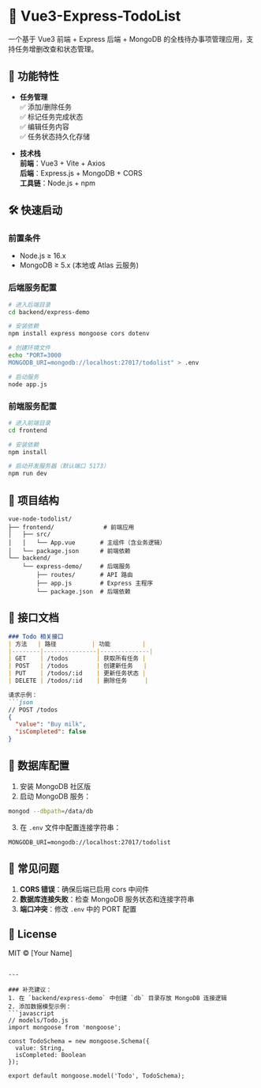 # 🚀 Vue3-Express-TodoList

一个基于 Vue3 前端 + Express 后端 + MongoDB 的全栈待办事项管理应用，支持任务增删改查和状态管理。



## 🌟 功能特性
- **任务管理**  
  ✅ 添加/删除任务  
  ✅ 标记任务完成状态  
  ✅ 编辑任务内容  
  ✅ 任务状态持久化存储

- **技术栈**  
  **前端**：Vue3 + Vite + Axios  
  **后端**：Express.js + MongoDB + CORS  
  **工具链**：Node.js + npm

## 🛠️ 快速启动

### 前置条件
- Node.js ≥ 16.x
- MongoDB ≥ 5.x (本地或 Atlas 云服务)

### 后端服务配置
```bash
# 进入后端目录
cd backend/express-demo

# 安装依赖
npm install express mongoose cors dotenv

# 创建环境文件
echo "PORT=3000
MONGODB_URI=mongodb://localhost:27017/todolist" > .env

# 启动服务
node app.js
```

### 前端服务配置
```bash
# 进入前端目录
cd frontend

# 安装依赖
npm install

# 启动开发服务器（默认端口 5173）
npm run dev
```

## 📂 项目结构
```text
vue-node-todolist/
├── frontend/              # 前端应用
│   ├── src/
│   │   └── App.vue       # 主组件（含业务逻辑）
│   └── package.json      # 前端依赖
└── backend/
    └── express-demo/     # 后端服务
        ├── routes/       # API 路由
        ├── app.js        # Express 主程序
        └── package.json  # 后端依赖
```

## 📄 接口文档
```markdown
### Todo 相关接口
| 方法   | 路径          | 功能         |
|--------|---------------|--------------|
| GET    | /todos        | 获取所有任务 |
| POST   | /todos        | 创建新任务   |
| PUT    | /todos/:id    | 更新任务状态 |
| DELETE | /todos/:id    | 删除任务     |

请求示例：
```json
// POST /todos
{
  "value": "Buy milk",
  "isCompleted": false
}
```

## 🔧 数据库配置
1. 安装 MongoDB 社区版
2. 启动 MongoDB 服务：
```bash
mongod --dbpath=/data/db
```
3. 在 `.env` 文件中配置连接字符串：
```env
MONGODB_URI=mongodb://localhost:27017/todolist
```

## 🚨 常见问题
1. **CORS 错误**：确保后端已启用 cors 中间件
2. **数据库连接失败**：检查 MongoDB 服务状态和连接字符串
3. **端口冲突**：修改 `.env` 中的 PORT 配置

## 📄 License
MIT © [Your Name]
```

---

### 补充建议：
1. 在 `backend/express-demo` 中创建 `db` 目录存放 MongoDB 连接逻辑
2. 添加数据模型示例：
```javascript
// models/Todo.js
import mongoose from 'mongoose';

const TodoSchema = new mongoose.Schema({
  value: String,
  isCompleted: Boolean
});

export default mongoose.model('Todo', TodoSchema);
```
